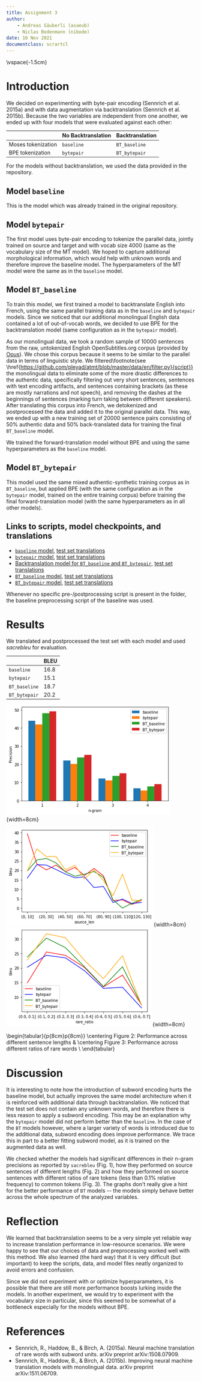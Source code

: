 ```yaml
---
title: Assignment 3
author:
    - Andreas Säuberli (asaeub)
    - Niclas Bodenmann (nibode)
date: 16 Nov 2021
documentclass: scrartcl
---
```


\vspace{-1.5cm}

# Introduction

We decided on experimenting with byte-pair encoding (Sennrich et al. 2015a) and with data augmentation via backtranslation (Sennrich et al. 2015b). Because the two variables are independent from one another, we ended up with four models that were evaluated against each other:

|                     | No Backtranslation | Backtranslation |
|---------------------|--------------------|-----------------|
| Moses tokenization  | `baseline`         | `BT_baseline`   |
| BPE tokenization    | `bytepair`         | `BT_bytepair`   |

For the models without backtranslation, we used the data provided in the repository.

## Model `baseline`

This is the model which was already trained in the original repository.

## Model `bytepair`

The first model uses byte-pair encoding to tokenize the parallel data, jointly trained on source and target and with vocab size 4000 (same as the vocabulary size of the MT model). We hoped to capture additional morphological information, which would help with unknown words and therefore improve the baseline model. The hyperparameters of the MT model were the same as in the `baseline` model.

## Model `BT_baseline`

To train this model, we first trained a model to backtranslate English into French, using the same parallel training data as in the `baseline` and `bytepair` models. Since we noticed that our additional monolingual English data contained a lot of out-of-vocab words, we decided to use BPE for the backtranslation model (same configuration as in the `bytepair` model).

As our monolingual data, we took a random sample of 10000 sentences from the raw, untokenized English OpenSubtitles.org corpus (provided by [Opus](https://opus.nlpl.eu/OpenSubtitles.php)). We chose this corpus because it seems to be similar to the parallel data in terms of linguistic style. We filtered\footnote{see \href{https://github.com/pleyad/atmt/blob/master/data/en/filter.py}{script}} the monolingual data to eliminate some of the more drastic differences to the authentic data, specifically filtering out very short sentences, sentences with text encoding artifacts, and sentences containing brackets (as these are mostly narrations and not speech), and removing the dashes at the beginnings of sentences (marking turn taking between different speakers). After translating this corpus into French, we detokenized and postprocessed the data and added it to the original parallel data. This way, we ended up with a new training set of 20000 sentence pairs consisting of 50% authentic data and 50% back-translated data for training the final `BT_baseline` model.

We trained the forward-translation model without BPE and using the same hyperparameters as the `baseline` model.

## Model `BT_bytepair`

This model used the same mixed authentic-synthetic training corpus as in `BT_baseline`, but applied BPE (with the same configuration as in the `bytepair` model, trained on the entire training corpus) before training the final forward-translation model (with the same hyperparameters as in all other models).

## Links to scripts, model checkpoints, and translations

- [`baseline` model](https://github.com/pleyad/atmt/tree/master/assignments/03/baseline), [test set translations](https://github.com/pleyad/atmt/blob/master/assignments/03/baseline/translations.p.txt)
- [`bytepair` model](https://github.com/pleyad/atmt/tree/master/assignments/03/spm_vanilla), [test set translations](https://github.com/pleyad/atmt/blob/master/assignments/03/spm_vanilla/translations/postprocessed_spm_vanilla_fully_trained.txt)
- [Backtranslation model for `BT_baseline` and `BT_bytepair`](https://github.com/pleyad/atmt/tree/master/assignments/03/backtranslation/en2fr), [test set translations](https://github.com/pleyad/atmt/blob/master/assignments/03/backtranslation/en2fr/data/translated/postprocessed_mono.fr)
- [`BT_baseline` model](https://github.com/pleyad/atmt/tree/master/assignments/03/backtranslation/doubledata_baseline), [test set translations](https://github.com/pleyad/atmt/blob/master/assignments/03/backtranslation/doubledata_baseline/translations.txt)
- [`BT_bytepair` model](https://github.com/pleyad/atmt/tree/master/assignments/03/backtranslation/doubledata_spm), [test set translations](https://github.com/pleyad/atmt/blob/master/assignments/03/backtranslation/doubledata_spm/translations.txt)

Whenever no specific pre-/postprocessing script is present in the folder, the baseline preprocessing script of the baseline was used.

# Results

We translated and postprocessed the test set with each model and used *sacrebleu* for evaluation.

|               | BLEU |
|---------------|------|
| `baseline`    | 16.8 |
| `bytepair`    | 15.1 |
| `BT_baseline` | 18.7 |
| `BT_bytepair` | 20.2 |

![n-gram precisions of all models](img/n-gram-precision.png){width=8cm}

![Performance across different sentence lengths](img/len-bleu.png){width=8cm}
![Performance across different ratios of rare words](img/rare-bleu.png){width=8cm}

\begin{tabular}{p{8cm}p{8cm}}
\centering Figure 2: Performance across different sentence lengths & \centering Figure 3: Performance across different ratios of rare words \\
\end{tabular}

# Discussion

It is interesting to note how the introduction of subword encoding hurts the baseline model, but actually improves the same model architecture when it is reinforced with additional data through backtranslation. We noticed that the test set does not contain any unknown words, and therefore there is less reason to apply a subword encoding. This may be an explanation why the `bytepair` model did not perform better than the `baseline`. In the case of the `BT` models however, where a larger variety of words is introduced due to the additional data, subword encoding does improve performance. We trace this in part to a better fitting subword model, as it is trained on the augmented data as well.

We checked whether the models had significant differences in their n-gram precisions as reported by `sacrebleu` (Fig. 1), how they performed on source sentences of different lengths (Fig. 2) and how they performed on source sentences with different ratios of rare tokens (less than 0.1% relative frequency) to common tokens (Fig. 3). The graphs don't really give a hint for the better performance of `BT` models -- the models simply behave better across the whole spectrum of the analyzed variables. 

# Reflection

We learned that backtranslation seems to be a very simple yet reliable way to increase translation performance in low-resource scenarios. We were happy to see that our choices of data and preprocessing worked well with this method. We also learned (the hard way) that it is very difficult (but important) to keep the scripts, data, and model files neatly organized to avoid errors and confusion.

Since we did not experiment with or optimize hyperparameters, it is possible that there are still more performance boosts lurking inside the models. In another experiment, we would try to experiment with the vocabulary size in particular, since this seemed to be somewhat of a bottleneck especially for the models without BPE.

# References

- Sennrich, R., Haddow, B., & Birch, A. (2015a). Neural machine translation of rare words with subword units. arXiv preprint arXiv:1508.07909.
- Sennrich, R., Haddow, B., & Birch, A. (2015b). Improving neural machine translation models with monolingual data. arXiv preprint arXiv:1511.06709.
